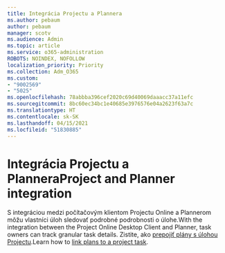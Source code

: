 ```yaml
---
title: Integrácia Projectu a Plannera
ms.author: pebaum
author: pebaum
manager: scotv
ms.audience: Admin
ms.topic: article
ms.service: o365-administration
ROBOTS: NOINDEX, NOFOLLOW
localization_priority: Priority
ms.collection: Adm_O365
ms.custom:
- "9002569"
- "5025"
ms.openlocfilehash: 78abbba396cef2020c69d40069daaacc37a11efc
ms.sourcegitcommit: 8bc60ec34bc1e40685e3976576e04a2623f63a7c
ms.translationtype: HT
ms.contentlocale: sk-SK
ms.lasthandoff: 04/15/2021
ms.locfileid: "51830885"
---
```

# <a name="project-and-planner-integration"></a><span data-ttu-id="3f7e7-102">Integrácia Projectu a Plannera</span><span class="sxs-lookup"><span data-stu-id="3f7e7-102">Project and Planner integration</span></span>

<span data-ttu-id="3f7e7-103">S integráciou medzi počítačovým klientom Projectu Online a Plannerom môžu vlastníci úloh sledovať podrobné podrobnosti o úlohe.</span><span class="sxs-lookup"><span data-stu-id="3f7e7-103">With the integration between the Project Online Desktop Client and Planner, task owners can track granular task details.</span></span> <span data-ttu-id="3f7e7-104">Zistite, ako [prepojiť plány s úlohou Projectu](https://www.microsoft.com/microsoft-365/blog/2017/10/30/introducing-new-ways-to-work-in-microsoft-project/).</span><span class="sxs-lookup"><span data-stu-id="3f7e7-104">Learn how to [link plans to a project task](https://www.microsoft.com/microsoft-365/blog/2017/10/30/introducing-new-ways-to-work-in-microsoft-project/).</span></span>
